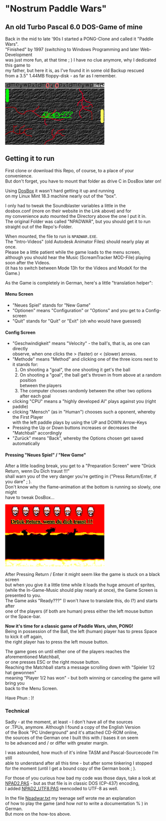 # "Nostrum Paddle Wars"

## An old Turbo Pascal 6.0 DOS-Game of mine

Back in the mid to late '90s I started a PONG-Clone and called it "Paddle Wars".  
"Finished" by 1997 (switching to Windows Programming and later Web-Development  
was just more fun, at that time ; ) I have no clue anymore, why I dedicated this game to  
my father, but here it is, as I've found it in some old Backup rescued  
from a 3.5" 1.44MB floppy-disk - as far as I remember.

![Heed the Warning](imgs/npadwar_002.png)

## Getting it to run

First clone or download this Repo, of course, to a place of your convenience.  
But don't forget, you have to mount that folder as drive C in DosBox later on!

Using [DosBox](https://www.dosbox.com/) it wasn't hard getting it up and running  
on my Linux Mint 18.3 machine nearly out of the "box".

I only had to tweak the Soundblaster variables a little in the  
dosbox.conf (more on their website in the Link above) and for  
my convenience auto mounted the Directory above the one I put it in.  
The original Folder was called "NPADWAR", but you should get it to run  
straight out of the Repo's-Folder.

When mounted, the file to run is ```NPADWAR.EXE```.  
The "Intro-Videos" (old Autodesk Animator Files) should nearly play at once.  
Please be a little patient while the game loads to the menu screen,  
although you should hear the Music (ScreamTracker MOD-File) playing
soon after the Videos.  
(it has to switch between Mode 13h for the Videos and ModeX for the Game.)

As the Game is completely in German, here's a little "translation helper":  

#### Menu Screen
* "Neues Spiel" stands for "New Game"
* "Optionen" means "Configuration" or "Options" and you get to a Config-screen
* "Quit" stands for "Quit" or "Exit" (oh who would have guessed)

#### Config Screen
* "Geschwindigkeit" means "Velocity" - the ball's, that is, as one can directly   
  observe, when one clicks the > (faster) or < (slower) arrows.
* "Methode" means "Method" and clicking one of the three icons next to it stands for:
  1. On shooting a "goal", the one shooting it get's the ball
  2. On shooting a "goal", the ball get's thrown in from above at a random position  
     between the players
  3. The computer chooses randomly between the other two options after each goal
* clicking "CPU" means a "highly developed AI" plays against you (right paddle)
* clicking "Mensch" (as in "Human") chooses such a oponent, whereby the First Player  
  with the left paddle plays by using the UP and DOWN Arrow-Keys
* Pressing the Up or Down buttons increases or decreases the "Matchball" accordingly
* "Zurück" means "Back", whereby the Options chosen get saved automatically

#### Pressing "Neues Spiel" / "New Game"

After a little loading break, you get to a "Preparation Screen" were
"Drück Return, wenn Du Dich traust !!!"  
shall warn you of the very danger you're getting in ("Press Return/Enter, if you dare" ; ).  
Don't know why the flame-animation at the bottom is running so slowly, one might  
have to tweak DosBox...  

![Heed the Warning](imgs/npadwar_001.png)

After Pressing Return / Enter it might seem like the game is stuck on a black screen  
but when you give it a little time while it loads the huge amount of sprites,  
(while the In-Game-Music should play nearly at once), the Game Screen is presented
to you.  
The Game asks "Ready???" (I won't have to translate this, do I?) and starts after  
one of the players (if both are human) press either the left mouse button  
or the Space-bar.  

__Now it's time for a classic game of Paddle Wars, uhm, PONG!__   
Being in possession of the Ball, the left (human) player has to press Space
to kick it off again,  
the right player has to press the left mouse button.

The game goes on until either one of the players reaches the aforementioned Matchball,  
or one presses ESC or the right mouse button.  
Reaching the Matchball starts a message scrolling down with "Spieler 1/2 hat gewonnen"  
meaning "Player 1/2 has won" - but both winning or canceling the game will bring you  
back to the Menu Screen.

Have Phun : )!

### Technical

Sadly - at the moment, at least - I don't have all of the sources  
or .TPUs, anymore. Although I found a copy of the English Version  
of the Book "PC Underground" and it's attached CD-ROM online,  
the sources of the German one I built this with / bases it on seem  
to be advanced and / or differ with greater margin.

I was astounded, how much of it's inline TASM and Pascal-Sourcecode I'm still  
able to understand after all this time - but after some tinkering I stopped  
for the moment (until I get a bound copy of the German book ; ).  

For those of you curious how bad my code was those days, take a look at  
[NPAD2.PAS](src/NPAD2.PAS) - but as that file is in classic DOS (CP-437) encoding,  
I added [NPAD2_UTF8.PAS](src/NPAD2_UTF8.PAS) reencoded to UTF-8 as well.

In the file [Npadwar.txt](Npadwar.txt) my teenage self wrote me an explanation  
of how to play the game (and how *not* to write a documentation % ) in German.  
But more on the how-tos above.

